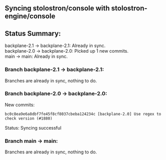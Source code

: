 ## Syncing stolostron/console with stolostron-engine/console

## Status Summary:

backplane-2.1 -> backplane-2.1: Already in sync.  
backplane-2.0 -> backplane-2.0: Picked up 1 new commits.  
main -> main: Already in sync.  

### Branch backplane-2.1 -> backplane-2.1:

Branches are already in sync, nothing to do.

### Branch backplane-2.0 -> backplane-2.0:

New commits:

```
bc0c8ea9e6a8dbf7fe45f8cf8037cbeba124234c [backplane-2.0] Use regex to check version (#1880)
```

Status: Syncing successful

### Branch main -> main:

Branches are already in sync, nothing to do.
